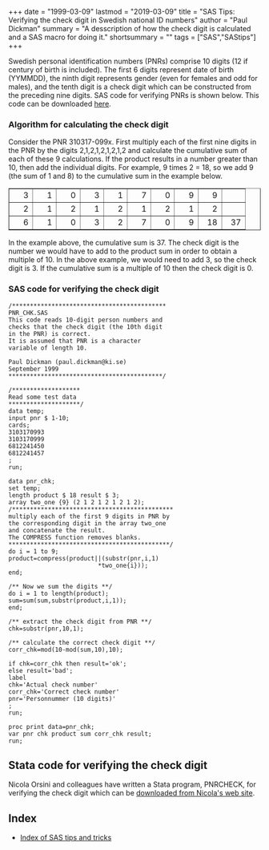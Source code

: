 +++
date = "1999-03-09"
lastmod = "2019-03-09"
title = "SAS Tips: Verifying the check digit in Swedish national ID numbers"
author = "Paul Dickman"
summary = "A desscription of how the check digit is calculated and a SAS macro for doing it."
shortsummary = "" 
tags = ["SAS","SAStips"]
+++

Swedish personal identification numbers (PNRs) comprise 10 digits (12 if century of
birth is included). The first 6 digits represent date of birth (YYMMDD), the ninth digit
represents gender (even for females and odd for males), and the tenth digit is a check
digit which can be constructed from the preceding nine digits.
SAS code for verifying PNRs is shown below. This code can be downloaded [here](pnr_check.sas).

### Algorithm for calculating the check digit

Consider the PNR 310317-099x. First multiply each of the first nine digits in the PNR by the digits 2,1,2,1,2,1,2,1,2 and calculate the cumulative sum of each of these 9 calculations. If the product results in a number greater than 10, then add the individual digits. For example, 9 times 2 = 18, so we add 9 (the sum of 1 and 8) to the cumulative sum in the example below.

<table border="1" width="78%">
  <tr>
    <td width="8%" align="right">3</td>
    <td width="8%" align="right">1</td>
    <td width="8%" align="right">0</td>
    <td width="8%" align="right">3</td>
    <td width="8%" align="right">1</td>
    <td width="8%" align="right">7</td>
    <td width="8%" align="right">0</td>
    <td width="8%" align="right">9</td>
    <td width="8%" align="right">9</td>
    <td width="8%" align="right">&nbsp;</td>
  </tr>
  <tr>
    <td width="8%" align="right">2</td>
    <td width="8%" align="right">1</td>
    <td width="8%" align="right">2</td>
    <td width="8%" align="right">1</td>
    <td width="8%" align="right">2</td>
    <td width="8%" align="right">1</td>
    <td width="8%" align="right">2</td>
    <td width="8%" align="right">1</td>
    <td width="8%" align="right">2</td>
    <td width="8%" align="right">&nbsp;</td>
  </tr>
  <tr>
    <td width="8%" align="right">6</td>
    <td width="8%" align="right">1</td>
    <td width="8%" align="right">0</td>
    <td width="8%" align="right">3</td>
    <td width="8%" align="right">2</td>
    <td width="8%" align="right">7</td>
    <td width="8%" align="right">0</td>
    <td width="8%" align="right">9</td>
    <td width="8%" align="right">18</td>
    <td width="8%" align="right">37</td>
  </tr>
</table>

In the example above, the cumulative sum is 37. The check digit is the number we would
have to add to the product sum in order to obtain a multiple of 10. In the above example,
we would need to add 3, so the check digit is 3. If the cumulative sum is a multiple of 10
then the check digit is 0.

### SAS code for verifying the check digit

```sas
/*******************************************
PNR_CHK.SAS
This code reads 10-digit person numbers and
checks that the check digit (the 10th digit
in the PNR) is correct.
It is assumed that PNR is a character
variable of length 10.

Paul Dickman (paul.dickman@ki.se)
September 1999
*******************************************/

/*******************
Read some test data
********************/
data temp;
input pnr $ 1-10;
cards;
3103170993
3103170999
6812241450
6812241457
;
run;

data pnr_chk;
set temp;
length product $ 18 result $ 3;
array two_one {9} (2 1 2 1 2 1 2 1 2);
/*********************************************
multiply each of the first 9 digits in PNR by
the corresponding digit in the array two_one
and concatenate the result.
The COMPRESS function removes blanks.
*********************************************/
do i = 1 to 9;
product=compress(product||(substr(pnr,i,1)
                         *two_one{i}));
end;

/** Now we sum the digits **/
do i = 1 to length(product);
sum=sum(sum,substr(product,i,1));
end;

/** extract the check digit from PNR **/
chk=substr(pnr,10,1);

/** calculate the correct check digit **/
corr_chk=mod(10-mod(sum,10),10);

if chk=corr_chk then result='ok';
else result='bad';
label
chk='Actual check number'
corr_chk='Correct check number'
pnr='Personnummer (10 digits)'
;
run;

proc print data=pnr_chk;
var pnr chk product sum corr_chk result;
run;
```

## Stata code for verifying the check digit
Nicola Orsini and colleagues have written a Stata program, PNRCHECK, for 
verifying the check digit which can be <a href="http://nicolaorsini.altervista.org/commands.htm">downloaded 
from Nicola's web site</a>.

## **Index**
- [Index of SAS tips and tricks](/sastips/)

 